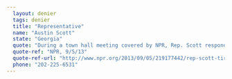 ```yaml
---
  layout: denier
  tags: denier
  title: "Representative"
  name: "Austin Scott"
  state: "Georgia"
  quote: "During a town hall meeting covered by NPR, Rep. Scott responded \"Absolutely\" to the question: \"Do you dispute the U.S. military, NOAA, the Weather Channel as well as 95 percent-plus of climate scientists, in their conclusion that climate change is pushed by human activity?\""
  quote-ref: "NPR, 9/5/13"
  quote-ref-url: "http://www.npr.org/2013/09/05/219177442/rep-scott-tired-of-the-u-s-getting-involved-in-others-disputes"
  phone: "202-225-6531"
---
```

